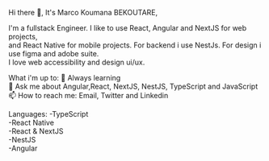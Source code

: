 Hi there 👋, It's Marco Koumana BEKOUTARE,

I'm a fullstack Engineer. I like to use React, Angular and NextJS for web projects,<br/>
and React Native for mobile projects. For backend i use NestJs. For design i use figma and adobe suite.<br/>
I love web accessibility and design ui/ux.<br/>

What i'm up to:
🌱 Always learning<br/>
💬 Ask me about Angular,React, NextJS, NestJS, TypeScript and JavaScript<br/>
📫 How to reach me: Email, Twitter and Linkedin<br/>

Languages:
-TypeScript<br/>
-React Native<br/>
-React & NextJS<br/>
-NestJS<br/>
-Angular<br/>
